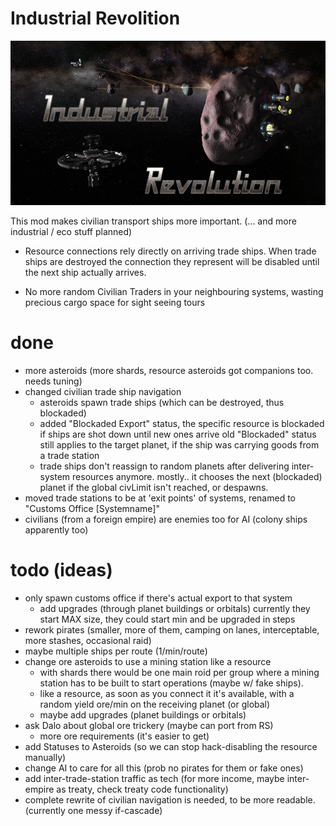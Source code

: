 # Industrial Revolition

![logo](IndustrialRevolution/logo.png "")

This mod makes civilian transport ships more important.
(... and more industrial / eco stuff planned)

- Resource connections rely directly on arriving trade ships.
  When trade ships are destroyed the connection they represent will be disabled until the next ship actually arrives.

- No more random Civilian Traders in your neighbouring systems, wasting precious cargo space for sight seeing tours

# done
- more asteroids (more shards, resource asteroids got companions too. needs tuning)
- changed civilian trade ship navigation
    - asteroids spawn trade ships (which can be destroyed, thus blockaded)
    - added "Blockaded Export" status, the specific resource is blockaded if ships are shot down until new ones arrive
      old "Blockaded" status still applies to the target planet, if the ship was carrying goods from a trade station
    - trade ships don't reassign to random planets after delivering inter-system resources anymore.
      mostly.. it chooses the next (blockaded) planet if the global civLimit isn't reached, or despawns.
- moved trade stations to be at 'exit points' of systems, renamed to "Customs Office [Systemname]"
- civilians (from a foreign empire) are enemies too for AI (colony ships apparently too)

# todo (ideas)
- only spawn customs office if there's actual export to that system
    - add upgrades (through planet buildings or orbitals)
      currently they start MAX size, they could start min and be upgraded in steps
- rework pirates (smaller, more of them, camping on lanes, interceptable, more stashes, occasional raid)
- maybe multiple ships per route (1/min/route)
- change ore asteroids to use a mining station like a resource
    - with shards there would be one main roid per group where a mining station has to be built to start operations (maybe w/ fake ships).
    - like a resource, as soon as you connect it it's available, with a random yield ore/min on the receiving planet (or global)
    - maybe add upgrades (planet buildings or orbitals)
- ask Dalo about global ore trickery (maybe can port from RS)
    - more ore requirements (it's easier to get)
- add Statuses to Asteroids (so we can stop hack-disabling the resource manually)
- change AI to care for all this (prob no pirates for them or fake ones)
- add inter-trade-station traffic as tech (for more income, maybe inter-empire as treaty, check treaty code functionality)
- complete rewrite of civilian navigation is needed, to be more readable. (currently one messy if-cascade)